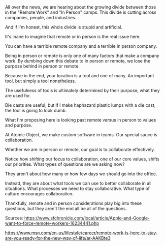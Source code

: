 All over the news, we are hearing about the growing divide between those in the "Remote Work" and "In Person" camps. This divide is cutting across companies, people, and industries.

And if I'm honest, this whole divide is stupid and artificial.

It's inane to imagine that remote or in person is the real issue here.

You can have a terrible remote company and a terrible in person company.

Being in person or remote is only one of many factors that make a company work. By dumbing down this debate to in person or remote, we lose the purpose behind in person or remote.

Because in the end, your location is a tool and one of many. An important tool, but simply a tool nonetheless.

The usefulness of tools is ultimately determined by their purpose, what they are used for.

Die casts are useful, but if I make haphazard plastic lumps with a die cast, the tool is going to look dumb.

What I'm proposing here is looking past remote versus in person to values and purpose.

At Atomic Object, we make custom software in teams. Our special sauce is collaboration.

Whether we are in person or remote, our goal is to collaborate effectively.

Notice how shifting our focus to collaboration, one of our core values, shifts our priorities. What types of questions are we asking now?

They aren't about how many or how few days we should go into the office.

Instead, they are about what tools we can use to better collaborate in all situations. What processes we need to stay collaborative. What type of culture encourages collaboration.

Thankfully, remote and in person considerations play big into these questions, but they aren't the end all be all of the questions.

Sources: https://www.sfchronicle.com/local/article/Apple-and-Google-want-to-force-remote-workers-16234441.php

https://www.msn.com/en-us/lifestyle/career/remote-work-is-here-to-stay-are-you-ready-for-the-new-way-of-life/ar-AAKBte3